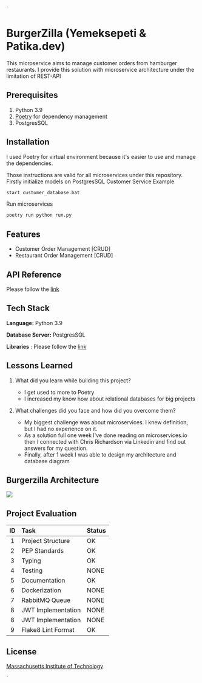 `
# BurgerZilla (Yemeksepeti & Patika.dev)

This microservice aims to manage customer orders from hamburger restaurants.
I provide this solution with microservice architecture under the limitation of REST-API

## Prerequisites
1. Python 3.9 
2. [Poetry](https://python-poetry.org/)  for dependency management
3. PostgresSQL

## Installation

I used Poetry for virtual environment because it's easier to use and manage the dependencies.

Those instructions are valid for all microservices under this repository.
Firstly initialize models on PostgresSQL 
Customer Service Example
```bash
start customer_database.bat
``` 
Run microservices
```bash
poetry run python run.py
```     

## Features

- Customer Order Management [CRUD]
- Restaurant Order Management [CRUD]

## API Reference
Please follow the [link](4_project_docs/burgerzilla_api_reference.md)

## Tech Stack
**Language:** Python 3.9 

**Database Server:** PostgresSQL

**Libraries** : Please follow the [link](4_project_docs/burgerzilla_libraries_reference.md)



## Lessons Learned

1. What did you learn while building this project? 
    * I get used to more to Poetry
    * I increased my know how about relational databases for big projects


2. What challenges did you face and how did you overcome them?
   * My biggest challenge was about microservices. I knew definition, but I had no experience on it.
   * As a solution full one week I've done reading on microservices.io then I connected with Chris Richardson via Linkedin and find out answers for my question.
   * Finally, after 1 week I was able to design my architecture and database diagram
   

## Burgerzilla Architecture
![](4_project_docs/images/burgerzilla_architectrue.jpg)


## Project Evaluation

| ID  | Task               | Status |
|:---:|:-------------------|:-------|
|  1  | Project Structure  | OK     |
|  2  | PEP Standards      | OK     |
|  3  | Typing             | OK     |
|  4  | Testing            | NONE   |
|  5  | Documentation      | OK     |
|  6  | Dockerization      | NONE   |
|  7  | RabbitMQ Queue     | NONE   |
|  8  | JWT Implementation | NONE   |
|  8  | JWT Implementation | NONE   |
|  9  | Flake8 Lint Format | OK     |



## License

[Massachusetts Institute of Technology](https://choosealicense.com/licenses/mit/)

`